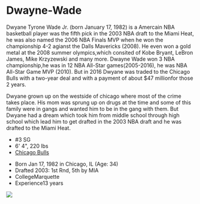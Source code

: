 # Dwayne-Wade
<head>
    <link rel="stylesheet" href="main.css">
</head>
    </body>
        <div>
             <p>
                Dwyane Tyrone Wade Jr. (born January 17, 1982) is a Amercain NBA basketball player was the fifth pick in the 2003 NBA draft to the Miami Heat, he was also named the 2006 NBA Finals MVP when he won the championship 4-2 agianst the Dalls Mavericks (2008). He even won a gold metal at the 2008 summer olympics,which consited of Kobe Bryant, LeBron James, Mike Krzyzewski and many more. Dwayne Wade won 3 NBA championship,he was in 12 NBA All-Star games(2005-2016), he was NBA All-Star Game MVP (2010). But in 2016 Dwyane was traded to the Chicago Bulls with a two-year deal and with a payment of about $47 millionfor those 2 years.
            </p>
        <div/>
            <p>
            Dwyane grown up on the westside of chicago where most of the crime takes place. His mom was sprung up on drugs at the time and some of this family were in gangs and wanted him to be in the gang with them. But Dwyane had a dream which took him from middle school through high school which lead him to get drafted in the 2003 NBA draft and he was drafted to the Miami Heat.
            </p>
          <div class="player-bio"><div class="line-divider"></div>
            <ul class="general-info">
                 <li class="first">#3 SG</li>
                    <li>6' 4", 220 lbs</li>
                    <li class="last">
                        <a href="http://www.espn.com/nba/team/_/name/chi/chicago-bulls">Chicago Bulls</a>
                    </li>
            </ul>
          <ul class="player-metadata floatleft">
            <li>
            <span>Born</span>
            Jan 17, 1982 in Chicago, IL (Age: 34)  
            </li>
                <li>
                <span>Drafted</span>
                2003: 1st Rnd, 5th by MIA
                </li>
            <li>
            <span>College</span>Marquette
            </li>
          <li>
          <span>Experience</span>13 years
          </li>
          </ul>
        </div>  
            <img src="http://img2.timeinc.net/people/i/2016/news/160704/dwayne-wade-435.jpg">
    </body>
        
